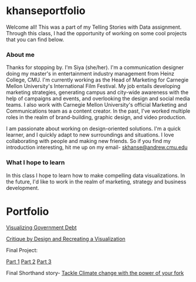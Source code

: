 # khanseportfolio
Welcome all! This was a part of my Telling Stories with Data assignment. Through this class, I had the opportunity of working on some cool projects that you can find below. 

### About me
Thanks for stopping by. I'm Siya (she/her). I'm a communication designer doing my master's in entertainment industry management from Heinz College, CMU. I'm currently working as the Head of Marketing for Carnegie Mellon University's International Film Festival. My job entails developing marketing strategies, generating campus and city-wide awareness with the help of campaigns and events, and overlooking the design and social media teams. I also work with Carnegie Mellon University's official Marketing and Communications team as a content creator. In the past, I've worked multiple roles in the realm of brand-building, graphic design, and video production.

I am passionate about working on design-oriented solutions. I'm a quick learner, and I quickly adapt to new surroundings and situations. I love collaborating with people and making new friends. So if you find my introduction interesting, hit me up on my email- skhanse@andrew.cmu.edu

### What I hope to learn
In this class I hope to learn how to make compelling data visualizations. In the future, I'd like to work in the realm of marketing, strategy and business development. 

# Portfolio


[Visualizing Government Debt](https://siyakhanse.github.io/khanseportfolio/dataviz2.html)



[Critique by Design and Recreating a Visualization](https://siyakhanse.github.io/khanseportfolio/newdataviz.html)



Final Project:

[Part 1](https://siyakhanse.github.io/khanseportfolio/final_project_1.html)
[Part 2](https://siyakhanse.github.io/khanseportfolio/final_project_2.html)
[Part 3](https://siyakhanse.github.io/khanseportfolio/final_project_3.html)

Final Shorthand story- [Tackle Climate change with the power of your fork](https://carnegiemellon.shorthandstories.com/tackle-climate-change/index.html)
